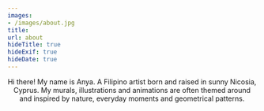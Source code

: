 ```yaml
---
images:
- /images/about.jpg
title:
url: about
hideTitle: true
hideExif: true
hideDate: true
---
```


<div align="center">
 
  <p>Hi there! My name is Anya. A Filipino artist born and raised in sunny Nicosia, Cyprus. My murals, illustrations and animations are often themed around and inspired by nature, everyday moments and geometrical patterns.</p>
</div>
